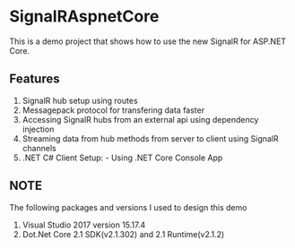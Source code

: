 # SignalRAspnetCore

This is a demo project that shows how to use the new SignalR for ASP.NET Core. 

## Features

1. SignalR hub setup using routes
2. Messagepack protocol for transfering data faster
3. Accessing SignalR hubs from an external api using dependency injection
4. Streaming data from hub methods from server to client using SignalR channels
5. .NET C# Client Setup: - Using .NET Core Console App

## NOTE
The following packages and versions I used to design this demo
1. Visual Studio 2017 version 15.17.4
2. Dot.Net Core 2.1 SDK(v2.1.302) and 2.1 Runtime(v2.1.2) 


